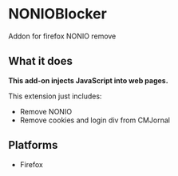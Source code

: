 # NONIOBlocker
Addon for firefox NONIO remove

## What it does

**This add-on injects JavaScript into web pages.**

This extension just includes:
* Remove NONIO
* Remove cookies and login div from CMJornal

## Platforms

* Firefox
